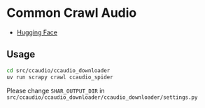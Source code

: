 # Common Crawl Audio

- [Hugging Face](https://huggingface.co/datasets/llm-jp/cc-audio-2025-18-rss)

## Usage

```sh
cd src/ccaudio/ccaudio_downloader
uv run scrapy crawl ccaudio_spider
```

Please change `SHAR_OUTPUT_DIR` in `src/ccaudio/ccaudio_downloader/ccaudio_downloader/settings.py`
